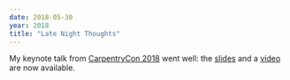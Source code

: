 ```yaml
---
date: 2018-05-30
year: 2018
title: "Late Night Thoughts"
---
```


My keynote talk from <a href="https://2018.carpentrycon.org/">CarpentryCon 2018</a> went well:
the <a href="{{'/talks/late-night/' | relative_url}}">slides</a>
and a <a href="https://www.youtube.com/watch?v=7xR50ty5DZ0">video</a> are now available.
